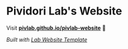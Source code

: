 
# Pividori Lab's Website

Visit **[pivlab.github.io/pivlab-website](https://pivlab.github.io/pivlab-website)** 🚀

_Built with [Lab Website Template](https://greene-lab.gitbook.io/lab-website-template-docs)_
